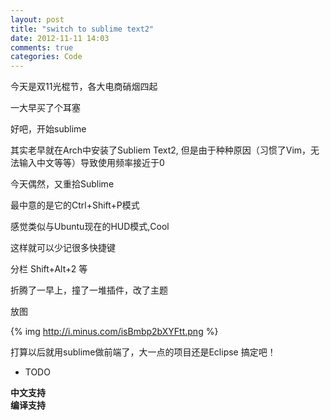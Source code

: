 ```yaml
---
layout: post
title: "switch to sublime text2"
date: 2012-11-11 14:03
comments: true
categories: Code
---
```


今天是双11光棍节，各大电商硝烟四起

一大早买了个耳塞

好吧，开始sublime

其实老早就在Arch中安装了Subliem Text2, 但是由于种种原因（习惯了Vim，无法输入中文等等）导致使用频率接近于0

今天偶然，又重拾Sublime

最中意的是它的Ctrl+Shift+P模式

感觉类似与Ubuntu现在的HUD模式,Cool

这样就可以少记很多快捷键

分栏 Shift+Alt+2 等

折腾了一早上，撞了一堆插件，改了主题

放图

{% img http://i.minus.com/isBmbp2bXYFtt.png %}

打算以后就用sublime做前端了，大一点的项目还是Eclipse 搞定吧！

* TODO  

__中文支持__  
__编译支持__
